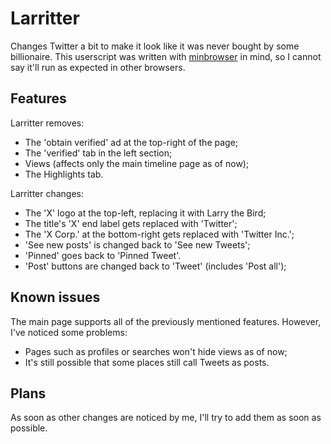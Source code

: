 # Larritter
 Changes Twitter a bit to make it look like it was never bought by some billionaire. This userscript was written with [minbrowser](https://github.com/minbrowser/min) in mind, so I cannot say it'll run as expected in other browsers.
## Features
Larritter removes:
 * The 'obtain verified' ad at the top-right of the page;
 * The 'verified' tab in the left section;
 * Views (affects only the main timeline page as of now);
 * The Highlights tab.

Larritter changes:
 * The 'X' logo at the top-left, replacing it with Larry the Bird;
 * The title's 'X' end label gets replaced with 'Twitter';
 * The 'X Corp.' at the bottom-right gets replaced with 'Twitter Inc.';
 * 'See new posts' is changed back to 'See new Tweets';
 * 'Pinned' goes back to 'Pinned Tweet'.
 * 'Post' buttons are changed back to 'Tweet' (includes 'Post all');

## Known issues
The main page supports all of the previously mentioned features. However, I've noticed some problems:
 * Pages such as profiles or searches won't hide views as of now;
 * It's still possible that some places still call Tweets as posts.

## Plans
 As soon as other changes are noticed by me, I'll try to add them as soon as possible.
